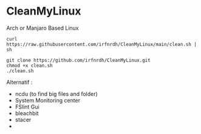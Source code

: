# CleanMyLinux
Arch or Manjaro Based Linux

```
curl https://raw.githubusercontent.com/irfnrdh/CleanMyLinux/main/clean.sh | sh

git clone https://github.com/irfnrdh/CleanMyLinux.git
chmod +x clean.sh
./clean.sh
```
Alternatif :
- ncdu (to find big files and folder)
- System Monitoring center
- FSlint Gui
- bleachbit
- stacer
- 
